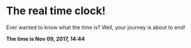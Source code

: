 # The real time clock!

Ever wanted to know what the time is? Well, your journey is about to end!

**The time is Nov 09, 2017, 14:44**